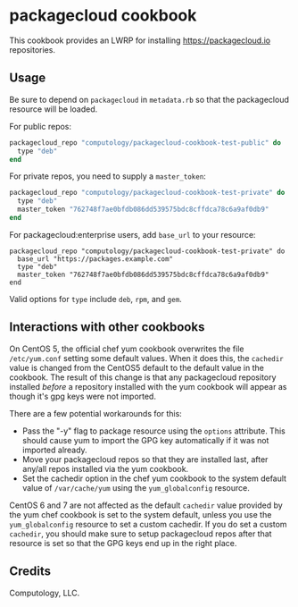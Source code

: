 # packagecloud cookbook

This cookbook provides an LWRP for installing https://packagecloud.io repositories.

## Usage

Be sure to depend on `packagecloud` in `metadata.rb` so that the packagecloud
resource will be loaded.

For public repos:

```ruby
packagecloud_repo "computology/packagecloud-cookbook-test-public" do
  type "deb"
end
```

For private repos, you need to supply a `master_token`:

```ruby
packagecloud_repo "computology/packagecloud-cookbook-test-private" do
  type "deb"
  master_token "762748f7ae0bfdb086dd539575bdc8cffdca78c6a9af0db9"
end
```

For packagecloud:enterprise users, add `base_url` to your resource:
```
packagecloud_repo "computology/packagecloud-cookbook-test-private" do
  base_url "https://packages.example.com"
  type "deb"
  master_token "762748f7ae0bfdb086dd539575bdc8cffdca78c6a9af0db9"
end
```

Valid options for `type` include `deb`, `rpm`, and `gem`.

## Interactions with other cookbooks

On CentOS 5, the official chef yum cookbook overwrites the file
`/etc/yum.conf` setting some default values. When it does this, the `cachedir`
value is changed from the CentOS5 default to the default value in the
cookbook. The result of this change is that any packagecloud repository
installed *before* a repository installed with the yum cookbook will appear as
though it's gpg keys were not imported.

There are a few potential workarounds for this:

- Pass the "-y" flag to package resource using the `options` attribute. This
  should cause yum to import the GPG key automatically if it was not imported
  already.
- Move your packagecloud repos so that they are installed last, after any/all
  repos installed via the yum cookbook.
- Set the cachedir option in the chef yum cookbook to the system default value
  of `/var/cache/yum` using the `yum_globalconfig` resource.

CentOS 6 and 7 are not affected as the default `cachedir` value provided by
the yum chef cookbook is set to the system default, unless you use the
`yum_globalconfig` resource to set a custom cachedir. If you do set a custom
`cachedir`, you should make sure to setup packagecloud repos after that
resource is set so that the GPG keys end up in the right place.

## Credits
Computology, LLC.
